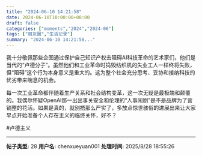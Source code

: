 ```yaml
---
title: "2024-06-10 14:21:58"
date: 2024-06-10T10:00:00+08:00
draft: false
categories: ["moments","2024","2024-06"]
tags: ["朋友圈","生活记录"]
summary: "2024-06-10 14:21:58..."
---
```


我十分敬佩那些企图通过保护自己知识产权去阻碍AI科技革命的艺术家们，他们是当代的“卢德分子”。虽然他们和工业革命时捣毁纺织机的失业工人一样终将失败，但“阻碍”这个行为本身意义是重大的。这为整个社会充分思考、妥协和接纳科技的优劣带来喘息的机会。

每一次工业革命都伴随着生产关系和社会结构变革，这一次无疑是最极端和颠覆的。我偶尔怀疑OpenAI那一出出事关安全和伦理的“人事闹剧”是不是品牌为了营销整的花活。如果是真的，就别捂那么严实了，多放点惊世骇俗的进展出来让大家早点开始准备个人存在主义的临终关怀，好不？

#卢德主义

---

**帖子类型:** 28
**用户名:** chenxueyuan001
**处理时间:** 2025/8/28 18:55:26